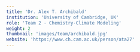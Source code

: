 ```yaml
---
title: 'Dr. Alex T. Archibald'
institution: 'University of Cambridge, UK'
role: 'Team 2 - Chemistry-Climate Modeling'
weight: 2
thumbnail: 'images/team/archibald.jpg'
website: 'https://www.ch.cam.ac.uk/person/ata27'
---
```

